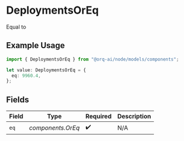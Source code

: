 # DeploymentsOrEq

Equal to

## Example Usage

```typescript
import { DeploymentsOrEq } from "@orq-ai/node/models/components";

let value: DeploymentsOrEq = {
  eq: 9960.4,
};
```

## Fields

| Field              | Type               | Required           | Description        |
| ------------------ | ------------------ | ------------------ | ------------------ |
| `eq`               | *components.OrEq*  | :heavy_check_mark: | N/A                |
